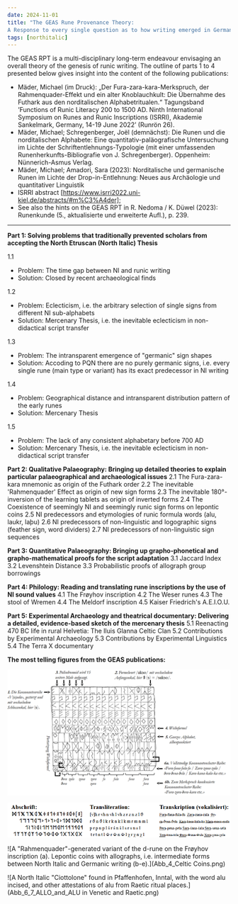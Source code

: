```yaml
---
date: 2024-11-01
title: "The GEAS Rune Provenance Theory: 
A Response to every single question as to how writing emerged in Germania"
tags: [northitalic]
---
```

The GEAS RPT is a multi-disciplinary long-term endeavour envisaging an overall theory of the genesis of runic writing. The outline of parts 1 to 4 presented below gives insight into the content of the following publications: 

* Mäder, Michael (im Druck): „Der Fura-zara-kara-Merkspruch, der Rahmenquader-Effekt und ein alter Knoblauchkult: Die Übernahme des Futhark aus den norditalischen Alphabetritualen.“ Tagungsband ’Functions of Runic Literacy 200 to 1500 AD. Ninth International Symposium on Runes and Runic Inscriptions (ISRRI), Akademie Sankelmark, Germany, 14-19 June 2022’ (Runrön 26).
* Mäder, Michael; Schregenberger, Joël (demnächst): Die Runen und die norditalischen Alphabete: Eine quantitativ-paläografische Untersuchung im Lichte der Schriftentlehnungs-Typologie (mit einer umfassenden Runenherkunfts-Bibliografie von J. Schregenberger). Oppenheim: Nünnerich-Asmus Verlag.
* Mäder, Michael; Amadori, Sara (2023): Norditalische und germanische Runen im Lichte der Drop-in-Entlehnung: Neues aus Archäologie und quantitativer Linguistik
* ISRRI abstract [https://www.isrri2022.uni-kiel.de/abstracts/#m%C3%A4der]; 
* See also the hints on the GEAS RPT in R. Nedoma / K. Düwel (2023): Runenkunde (5., aktualisierte und erweiterte Aufl.), p. 239.

---

**Part 1: 
Solving problems that traditionally prevented scholars from accepting the 
North Etruscan (North Italic) Thesis**

1.1
* Problem: The time gap between NI and runic writing
* Solution: Closed by recent archaeological finds

1.2
* Problem: Eclecticism, i.e. the arbitrary selection of single signs from different NI sub-alphabets
* Solution: Mercenary Thesis, i.e. the inevitable eclecticism in non-didactical script transfer

1.3 
* Problem: The intransparent emergence of "germanic" sign shapes
* Solution: Accoding to PQN there are no purely germanic signs, i.e. every single rune (main type or    	    variant) has its exact predecessor in NI writing

1.4 
* Problem: Geographical distance and intransparent distribution pattern of the early runes
* Solution: Mercenary Thesis

1.5
* Problem: The lack of any consistent alphabetary before 700 AD
* Solution: Mercenary Thesis, i.e. the inevitable eclecticism in non-didactical script transfer

**Part 2: 
Qualitative Palaeography: Bringing up detailed theories to explain particular palaeographical and archaeological issues** 
2.1  The Fura-zara-kara mnemonic as origin of the Futhark order
2.2  The inevitable 'Rahmenquader' Effect as origin of new sign forms
2.3  The inevitable 180°-inversion of the learning tablets as origin of inverted forms
2.4  The Coexistence of seemingly NI and seemingly runic sign forms on lepontic coins
2.5  NI predecessors and etymologies of runic formula words (alu, laukr, laþu) 
2.6  NI predecessors of non-linguistic and logographic signs (feather sign, word dividers)
2.7  NI predecessors of non-linguistic sign sequences

**Part 3: Quantitative Palaeography: Bringing up grapho-phonetical and  grapho-mathematical proofs for the script adaptation**
3.1  Jaccard Index
3.2  Levenshtein Distance 
3.3  Probabilistic proofs of allograph group borrowings

**Part 4: Philology: Reading and translating rune inscriptions by the use of NI sound values**
4.1  The Frøyhov inscription
4.2  The Weser runes
4.3  The stool of Wremen
4.4  The Meldorf inscription 
4.5  Kaiser Friedrich's  A.E.I.O.U.

**Part 5: Experimental Archaeology and theatrical documentary: Delivering a detailed, evidence-based sketch of the mercenary thesis**
5.1  Reenacting 470 BC life in rural Helvetia: The Iluis Glanna Celtic Clan 
5.2  Contributions by Experimental Archaeology
5.3  Contributions by Experimental Linguistics
5.4  The Terra X documentary


**The most telling figures from the GEAS publications:**

![The six learning steps of the Venetic Alphabet ritual. According to Lejeune (1971), the Fura-Funa-Fula-Fu row that lists all the consonant clusters that do not undergo syllable punctuation, was the last and the hardest to learn](Abb_1_NEU.png)

![List of unpunctuated consonant clusters. For ancient as well as for modern learners of Venetic, it is enough to learn the first cluster of each -r/-n/-l group (i.e. the ones underlined). A loudly spoken, mantra-like repetition of the mnemonic must have been heard by German soldiers, and memorized acoustically.](Abb_2_NEU.png)

![A "Rahmenquader"-generated variant of the d-rune on the Frøyhov inscription (a). Lepontic coins with allographs, i.e. intermediate forms between North Italic and Germanic writing (b-e).](Abb_4_Celtic Coins.png)

![A North Italic "Ciottolone" found in Pfaffenhofen, Inntal, with the word alu incised, and other attestations of alu from Raetic ritual places.](Abb_6_7_ALLO_and_ALU in Venetic and Raetic.png)



